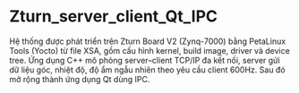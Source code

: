 # Zturn_server_client_Qt_IPC
Hệ thống được phát triển trên Zturn Board V2 (Zynq-7000) bằng PetaLinux Tools (Yocto) từ file XSA, gồm cấu hình kernel, build image, driver và device tree. Ứng dụng C++ mô phỏng server–client TCP/IP đa kết nối, server gửi dữ liệu góc, nhiệt độ, độ ẩm ngẫu nhiên theo yêu cầu client 600Hz. Sau đó mở rộng thành ứng dụng Qt dùng IPC.

